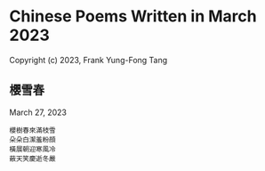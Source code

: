 # Chinese Poems Written in March 2023
Copyright (c) 2023, Frank Yung-Fong Tang

## 櫻雪春
March 27, 2023 

```
櫻樹春來滿枝雪
朵朵白潔羞粉顔
橫展朝迎寒風冷
蔽天笑慶逝冬嚴
```
